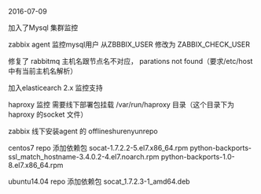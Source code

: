 2016-07-09

加入了Mysql 集群监控

zabbix agent 监控mysql用户 从ZBBBIX_USER 修改为  ZABBIX_CHECK_USER 

修复了 rabbitmq  主机名跟节点名不对应， parations not found（要求/etc/host中有当前主机名解析）

加入elasticearch 2.x 监控支持

haproxy 监控 需要线下部署包挂载 /var/run/haproxy 目录（这个目录下为haproxy 的socket 文件）

zabbix  线下安装agent 的 offlineshurenyunrepo

  centos7 repo 添加依赖包 socat-1.7.2.2-5.el7.x86_64.rpm python-backports-ssl_match_hostname-3.4.0.2-4.el7.noarch.rpm  python-backports-1.0-8.el7.x86_64.rpm 

  ubuntu14.04 repo 添加依赖包 socat_1.7.2.3-1_amd64.deb
